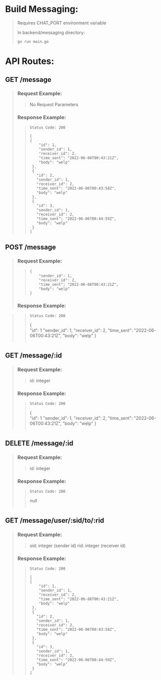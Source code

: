 # Build Messaging:
> Requires CHAT_PORT environment variable
>
> In backend/messaging directory: 
> ```
> go run main.go
> ```


# API Routes:

## GET /message
> ### Request Example:
> > No Request Parameters
> ### Response Example:
> > ```
> > Status Code: 200
> >
> > [
> > {   
> >     "id": 1,
> >     "sender_id": 1,
> >     "receiver_id": 2,
> >     "time_sent": "2022-06-06T00:43:21Z",
> >     "body": "welp"
> >  },
> >  {
> >    "id": 2,
> >    "sender_id": 1,
> >    "receiver_id": 2,
> >    "time_sent": "2022-06-06T00:43:58Z",
> >    "body": "welp"
> >  },
> >  {
> >    "id": 3,
> >    "sender_id": 1,
> >    "receiver_id": 2,
> >    "time_sent": "2022-06-06T00:44:59Z",
> >    "body": "welp"
> >  }
> > ]
> > ```


## POST /message
> ### Request Example:
> > ```
> > {   
> >     "sender_id": 1,
> >     "receiver_id": 2,
> >     "time_sent": "2022-06-06T00:43:21Z",
> >     "body": "welp"
> > }
> > ```
> ### Response Example:

> > ```
> > Status Code: 200
> >
> > ```
> > {   
> >     "id": 1
> >     "sender_id": 1,
> >     "receiver_id": 2,
> >     "time_sent": "2022-06-06T00:43:21Z",
> >     "body": "welp"
> > }
> > ```

## GET /message/:id
> ### Request Example:
> > id: integer
> ### Response Example:
> > ```
> > Status Code: 200
> >
> > ```
> > {   
> >     "id": 1
> >     "sender_id": 1,
> >     "receiver_id": 2,
> >     "time_sent": "2022-06-06T00:43:21Z",
> >     "body": "welp"
> > }
> > ```

## DELETE /message/:id
> ### Request Example:
> > id: integer
> ### Response Example:
> > ```
> > Status Code: 200
> >
> > ```
> > null
> > ```

## GET /message/user/:sid/to/:rid
> ### Request Example:
> > sid: integer (sender id)
> > rid: integer (receiver id)
> ### Response Example:
> > ```
> > Status Code: 200
> >
> > [
> > {   
> >     "id": 1,
> >     "sender_id": 1,
> >     "receiver_id": 2,
> >     "time_sent": "2022-06-06T00:43:21Z",
> >     "body": "welp"
> >  },
> >  {
> >    "id": 2,
> >    "sender_id": 1,
> >    "receiver_id": 2,
> >    "time_sent": "2022-06-06T00:43:58Z",
> >    "body": "welp"
> >  },
> >  {
> >    "id": 3,
> >    "sender_id": 1,
> >    "receiver_id": 2,
> >    "time_sent": "2022-06-06T00:44:59Z",
> >    "body": "welp"
> >  }
> > ]
> > ```
